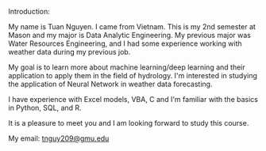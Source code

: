 Introduction:

My name is Tuan Nguyen. 
I came from Vietnam. This is my 2nd semester at Mason and my major is Data Analytic Engineering. My previous major was Water Resources Engineering, and I had some experience working with weather data during my previous job.

My goal is to learn more about machine learning/deep learning and their application to apply them in the field of hydrology. I'm interested in studying the application of Neural Network in weather data forecasting.

I have experience with Excel models, VBA, C and I'm familiar with the basics in Python, SQL, and R.

It is a pleasure to meet you and I am looking forward to study this course.

My email: tnguy209@gmu.edu
